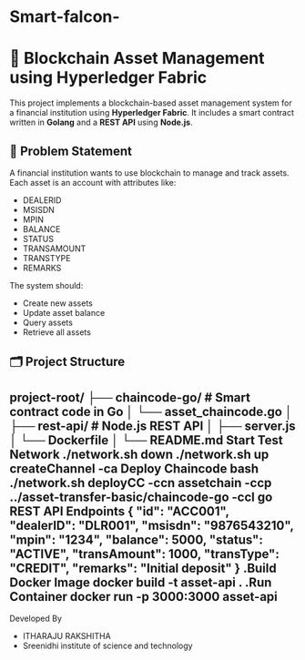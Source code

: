 # Smart-falcon-
# 🔗 Blockchain Asset Management using Hyperledger Fabric

This project implements a blockchain-based asset management system for a financial institution using **Hyperledger Fabric**. It includes a smart contract written in **Golang** and a **REST API** using **Node.js**.
## 📌 Problem Statement
A financial institution wants to use blockchain to manage and track assets. Each asset is an account with attributes like:
- DEALERID
- MSISDN
- MPIN
- BALANCE
- STATUS
- TRANSAMOUNT
- TRANSTYPE
- REMARKS

The system should:
- Create new assets
- Update asset balance
- Query assets
- Retrieve all assets
## 🗂️ Project Structure
project-root/
├── chaincode-go/ # Smart contract code in Go
│ └── asset_chaincode.go
│
├── rest-api/ # Node.js REST API
│ ├── server.js
│ └── Dockerfile
│
└── README.md
Start Test Network
./network.sh down
./network.sh up createChannel -ca
Deploy Chaincode bash
./network.sh deployCC -ccn assetchain -ccp ../asset-transfer-basic/chaincode-go -ccl go
REST API Endpoints
{
  "id": "ACC001",
  "dealerID": "DLR001",
  "msisdn": "9876543210",
  "mpin": "1234",
  "balance": 5000,
  "status": "ACTIVE",
  "transAmount": 1000,
  "transType": "CREDIT",
  "remarks": "Initial deposit"
}
.Build Docker Image
docker build -t asset-api .
.Run Container
docker run -p 3000:3000 asset-api
-----
Developed By
- ITHARAJU RAKSHITHA 
- Sreenidhi institute of science and technology 
